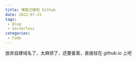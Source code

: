 ```yaml
---
title: 博客迁移到 Github
date: 2022-07-21
tags:
 - Blog
 - Serverless
categories: 
 - Code
---
```


放弃自建域名了，太麻烦了，还要备案，直接挂在 github.io 上吧

